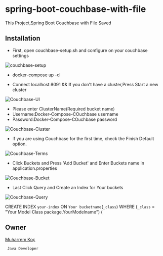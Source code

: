 # spring-boot-couchbase-with-file

This Project,Spring Boot Couchbase with File Saved


## Installation


- First, open couchbase-setup.sh and configure on your couchbase settings


![couchbase-setup](https://user-images.githubusercontent.com/80245013/135096162-5888c0d8-0190-42b1-a785-bd0fbb46d172.png)



- docker-compose up -d


- Connect localhost:8091 && If you don't have a cluster,Press Start a new cluster


![Couchbase-UI](https://user-images.githubusercontent.com/80245013/135094986-afa110be-6c4a-4e2d-ab8c-05b3bd912975.png)

- Please enter ClusterName(Required bucket name)
- Username:Docker-Compose-COuchbase username
- Password:Docker-Compose-COuchbase password

![Couchbase-Cluster](https://user-images.githubusercontent.com/80245013/135095013-9aefe199-bb74-4b83-80c1-e244587eaccd.png)



- If you are using Couchbase for the first time, check the Finish Default option.

![Couchbase-Terms](https://user-images.githubusercontent.com/80245013/135095546-ce0b0ef2-d5e1-435d-933e-3625297e0f2c.png)




- Click Buckets and Press 'Add Bucket' and Enter Buckets name in application.properties

![Couchbase-Bucket](https://user-images.githubusercontent.com/80245013/135095755-64414c97-8edb-4dc8-8834-cdc4369efaca.png)


- Last Click Query and Create an Index for Your buckets


![Couchbase-Query](https://user-images.githubusercontent.com/80245013/135095909-bea2a5e6-fb3c-4d52-ac9c-734a7816cb62.png)

CREATE INDEX `your-index` ON `Your bucketname`(`_class`)
    WHERE (`_class` = "Your Model Class package.YourModelname")
    (


## Owner
[Muharrem Koç](https://github.com/muharremkoc)

     Java Developer
